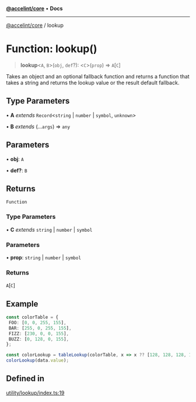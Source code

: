 [**@accelint/core**](../README.md) • **Docs**

***

[@accelint/core](../README.md) / lookup

# Function: lookup()

> **lookup**\<`A`, `B`\>(`obj`, `def`?): \<`C`\>(`prop`) => `A`\[`C`\]

Takes an object and an optional fallback function and returns a function that
takes a string and returns the lookup value or the result default fallback.

## Type Parameters

• **A** *extends* `Record`\<`string` \| `number` \| `symbol`, `unknown`\>

• **B** *extends* (...`args`) => `any`

## Parameters

• **obj**: `A`

• **def?**: `B`

## Returns

`Function`

### Type Parameters

• **C** *extends* `string` \| `number` \| `symbol`

### Parameters

• **prop**: `string` \| `number` \| `symbol`

### Returns

`A`\[`C`\]

## Example

```ts
const colorTable = {
 FOO: [0, 0, 255, 155],
 BAR: [255, 0, 255, 155],
 FIZZ: [230, 0, 0, 155],
 BUZZ: [0, 128, 0, 155],
};

const colorLookup = tableLookup(colorTable, x => x ?? [128, 128, 128, 155]);
colorLookup(data.value);
```

## Defined in

[utility/lookup/index.ts:19](https://github.com/gohypergiant/standard-toolkit/blob/258694cea8ed8bbd956b3cf5da47c2c9debcf127/packages/core/src/utility/lookup/index.ts#L19)
